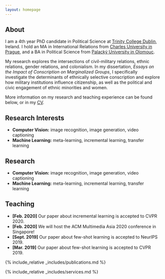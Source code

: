 ```yaml
---
layout: homepage
---
```


## About

I am a 4th year PhD candidate in Political Science at [Trinity College Dublin](http://tcd.ie), Ireland. I hold an MA in International Relations from [Charles University in Prague](http://cuni.cz), and a BA in Political Science from [Palacký University in Olomouc](http://upol.cz).

My research explores the intersections of civil-military relations, ethnic relations, gender relations, and colonialism. In my dissertation, <em>Essays on the Impact of Conscription on Marginalized Groups</em>, I specifically investigate the determinants of ethnically selective conscription and explore how military institutions influence citizenship, as well as the political and civic engagement of ethnic minorities and women.

More information on my research and teaching experience can be found below, or in my [CV](assets/files/curriculum_vitae.pdf).

## Research Interests

- **Computer Vision:** image recognition, image generation, video captioning
- **Machine Learning:** meta-learning, incremental learning, transfer learning

## Research

- **Computer Vision:** image recognition, image generation, video captioning
- **Machine Learning:** meta-learning, incremental learning, transfer learning

## Teaching

- **[Feb. 2020]** Our paper about incremental learning is accepted to CVPR 2020.
- **[Feb. 2020]** We will host the ACM Multimedia Asia 2020 conference in Singapore!
- **[Sept. 2019]** Our paper about few-shot learning is accepted to NeurIPS 2019.
- **[Mar. 2019]** Our paper about few-shot learning is accepted to CVPR 2019.

{% include_relative _includes/publications.md %}

{% include_relative _includes/services.md %}
